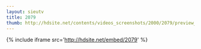 ```yaml
---
layout: sieutv
title: 2079
thumb: http://hdsite.net/contents/videos_screenshots/2000/2079/preview_360p.mp4.jpg
---
```

{% include iframe src='http://hdsite.net/embed/2079' %}
 
